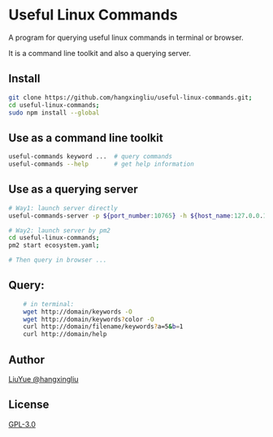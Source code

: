 # Useful Linux Commands

A program for querying useful linux commands in terminal or browser.

It is a command line toolkit and also a querying server.

## Install

``` bash
git clone https://github.com/hangxingliu/useful-linux-commands.git;
cd useful-linux-commands;
sudo npm install --global
```

## Use as a command line toolkit

``` bash
useful-commands keyword ...  # query commands
useful-commands --help       # get help information
```

## Use as a querying server

``` bash
# Way1: launch server directly
useful-commands-server -p ${port_number:10765} -h ${host_name:127.0.0.1}

# Way2: launch server by pm2
cd useful-linux-commands;
pm2 start ecosystem.yaml;

# Then query in browser ...
```

## Query:

``` bash
	# in terminal:
	wget http://domain/keywords -O
	wget http://domain/keywords?color -O
	curl http://domain/filename/keywords?a=5&b=1
	curl http://domain/help
```

## Author

[LiuYue @hangxingliu](https://github.com/hangxingliu)

## License

[GPL-3.0](LICENSE)
